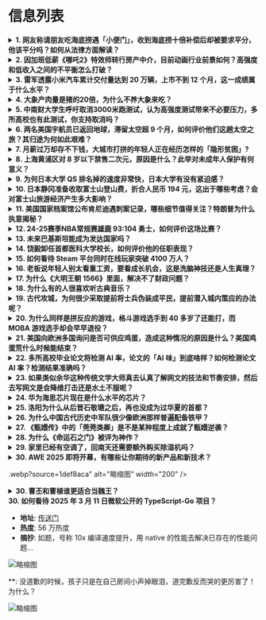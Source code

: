 # 信息列表

<details>
<summary><b>1. 网友称请朋友吃海底捞遇「小便门」，收到海底捞十倍补偿后却被要求平分，他该平分吗？如何从法律方面解读？</b></summary>

- **地址**: [传送门](https://www.zhihu.com/question/15287718851)
- **热度**: 1063 万热度
- **摘抄**: 近日，遭遇海底捞“小便门”事件的陈晨（化名）陷入了一个尴尬境地：作为请客者，海底...

<img src="https://pic4.zhimg.com/v2-261194f6e54c7b091b07ba92dcfe2973_1440w.jpg" alt="略缩图" width="200" />
</details>

<details>
<summary><b>2. 因加班低薪《哪吒2》特效师转行房产中介，目前动画行业前景如何？高强度和低收入之间的不平衡怎么打破？</b></summary>

- **地址**: [传送门](https://www.zhihu.com/question/15248229632)
- **热度**: 407 万热度
- **摘抄**: 3月15日，“哪吒2全球第5”冲上热搜，为这部备受关注的国产动画电影又增加了一个...

<img src="https://pica.zhimg.com/80/v2-26ce51b2c2ed0030d95e69dd37beebd9_1440w.webp?source=1def8aca" alt="略缩图" width="200" />
</details>

<details>
<summary><b>3. 雷军透露小米汽车累计交付量达到 20 万辆，上市不到 12 个月，这一成绩属于什么水平？</b></summary>

- **地址**: [传送门](https://www.zhihu.com/question/15271442898)
- **热度**: 365 万热度
- **摘抄**: 3月18日，小米集团董事长兼CEO雷军在微博发文透露，小米汽车累计交付量达到20...

<img src="https://pica.zhimg.com/80/v2-c885d45def62d2a391ce726e25ae84b7_1440w.png" alt="略缩图" width="200" />
</details>

<details>
<summary><b>4. 大象产肉量是猪的20倍，为什么不养大象来吃？</b></summary>

- **地址**: [传送门](https://www.zhihu.com/question/15175830276)
- **热度**: 295 万热度
- **摘抄**: 

<img src="https://pica.zhimg.com/80/v2-0b43555a7d52f6120f8bb9950aa09bc0_1440w.webp?source=1def8aca" alt="略缩图" width="200" />
</details>

<details>
<summary><b>5. 中南财大学生呼吁取消3000米跑测试，认为高强度测试带来不必要压力，多所高校也有此测试，你支持取消吗？</b></summary>

- **地址**: [传送门](https://www.zhihu.com/question/15320532633)
- **热度**: 261 万热度
- **摘抄**: 近日，中南财经政法大学多名学生在社交平台上发声，呼吁校方取消每学期的3000米跑...

<img src="https://picx.zhimg.com/80/v2-1c510b38fcd25ec5b9de84022253bcc9_1440w.webp?source=1def8aca" alt="略缩图" width="200" />
</details>

<details>
<summary><b>6. 两名美国宇航员已返回地球，滞留太空超 9 个月，如何评价他们这趟太空之旅？其归途为何如此艰难？</b></summary>

- **地址**: [传送门](https://www.zhihu.com/question/15272029770)
- **热度**: 238 万热度
- **摘抄**: 美国航天局直播画面显示，美国东部时间3月18日17时57分（北京时间19日5时5...

<img src="https://picx.zhimg.com/80/v2-ae38f5fa76557708658ea2771b19c656_1440w.png" alt="略缩图" width="200" />
</details>

<details>
<summary><b>7. 月薪过万却存不下钱，大城市打拼的年轻人正在经历怎样的「隐形贫困」?</b></summary>

- **地址**: [传送门](https://www.zhihu.com/question/15240060453)
- **热度**: 215 万热度
- **摘抄**: “明明月薪过万，但交完房租、还完花呗、应付完社交开销后，钱包比脸还干净… 有人说...

<img src="https://picx.zhimg.com/80/v2-5a70a18a2c3873373724f29493614a33_1440w.webp?source=1def8aca" alt="略缩图" width="200" />
</details>

<details>
<summary><b>8. 上海黄浦区对 8 岁以下禁售二次元，原因是什么？此举对未成年人保护有何意义？</b></summary>

- **地址**: [传送门](https://www.zhihu.com/question/15268492296)
- **热度**: 198 万热度
- **摘抄**: 为推动二次元新兴产业在合规框架内健康发展，上海黄浦区市场监管局日前发布《黄浦区二...

<img src="https://picx.zhimg.com/80/v2-1d4b8549b16a56248456a3fe160b078f_1440w.png" alt="略缩图" width="200" />
</details>

<details>
<summary><b>9. 为何日本大学 QS 排名掉的速度非常快，日本大学有没有紧迫感？</b></summary>

- **地址**: [传送门](https://www.zhihu.com/question/10223392112)
- **热度**: 182 万热度
- **摘抄**: 看着自己的排名越来越低 甚至被很多不好的学校超过 为何不能采取一些措施 让排名重...

<img src="https://picx.zhimg.com/80/v2-9d91c7b64b51398e73d38de7ee0c0030_1440w.png" alt="略缩图" width="200" />
</details>

<details>
<summary><b>10. 日本静冈准备收取富士山登山费，折合人民币 194 元，这出于哪些考虑？会对富士山旅游经济产生多大影响？</b></summary>

- **地址**: [传送门](https://www.zhihu.com/question/15267959259)
- **热度**: 181 万热度
- **摘抄**: 日本静冈县议会当天表决通过了相关条例，决定从今年夏季登山季开始，针对从静冈县一侧...

<img src="https://pic4.zhimg.com/80/v2-12091ee483319216b0297955cc20d083_1440w.webp" alt="略缩图" width="200" />
</details>

<details>
<summary><b>11. 美国国家档案馆公布肯尼迪遇刺案记录，哪些细节值得关注？特朗普为什么执意揭秘？</b></summary>

- **地址**: [传送门](https://www.zhihu.com/question/15242794115)
- **热度**: 169 万热度
- **摘抄**: 当地时间18日，美国国家档案馆公布肯尼迪遇刺案记录。 1963年11月22日，美...

<img src="https://pic1.zhimg.com/80/v2-c536d7e162437a3d9d3683f4419b496b_1440w.webp?source=1def8aca" alt="略缩图" width="200" />
</details>

<details>
<summary><b>12. 24-25赛季NBA常规赛雄鹿 93:104 勇士，如何评价这场比赛？</b></summary>

- **地址**: [传送门](https://www.zhihu.com/question/15317606224)
- **热度**: 157 万热度
- **摘抄**: 

<img src="https://pica.zhimg.com/50/v2-fca29c7bc8ebeb9417dd583867f351b8_b.jpg" alt="略缩图" width="200" />
</details>

<details>
<summary><b>13. 未来巴基斯坦能成为发达国家吗？</b></summary>

- **地址**: [传送门](https://www.zhihu.com/question/8488676633)
- **热度**: 150 万热度
- **摘抄**: 

<img src="https://picx.zhimg.com/80/v2-183454c9d82ed5a5903b7d4c683cd19b_1440w.webp?source=1def8aca" alt="略缩图" width="200" />
</details>

<details>
<summary><b>14. 饶毅卸任首都医科大学校长，如何评价他的任职表现？</b></summary>

- **地址**: [传送门](https://www.zhihu.com/question/15223045923)
- **热度**: 150 万热度
- **摘抄**: 首都医科大学校长一职迎来调整。 澎湃新闻从权威渠道获悉，此前担任首都医科大学党委...

<img src="https://picx.zhimg.com/50/v2-f26c1e00d4180c1353d1ab33dd09ae6b_b.jpg" alt="略缩图" width="200" />
</details>

<details>
<summary><b>15. 如何看待 Steam 平台同时在线玩家突破 4100 万人？</b></summary>

- **地址**: [传送门](https://www.zhihu.com/question/15249203563)
- **热度**: 134 万热度
- **摘抄**: 根据SteamDB的最新数据统计，Steam平台的同时在线玩家峰值已突破4100...

<img src="https://pic1.zhimg.com/80/v2-57b19c90ee663fddf016adead4e09c95_1440w.webp?source=1def8aca" alt="略缩图" width="200" />
</details>

<details>
<summary><b>16. 老板说年轻人别太看重工资，要看成长机会，这是洗脑神技还是人生真理？</b></summary>

- **地址**: [传送门](https://www.zhihu.com/question/15000572929)
- **热度**: 129 万热度
- **摘抄**: 画饼充饥/机会成本陷阱…

<img src="https://pica.zhimg.com/80/v2-bbba51f978a7007c4d6ce804a7550738_1440w.webp?source=1def8aca" alt="略缩图" width="200" />
</details>

<details>
<summary><b>17. 为什么《大明王朝 1566》里面，解决不了财政问题？</b></summary>

- **地址**: [传送门](https://www.zhihu.com/question/14258266915)
- **热度**: 127 万热度
- **摘抄**: 当时朝廷那么多大佬，为什么解决不了财政问题？钱都哪里去呢？

<img src="https://pic1.zhimg.com/80/v2-13eb9bea62622afbbd62a8e97c3dc3c8_1440w.webp?source=1def8aca" alt="略缩图" width="200" />
</details>

<details>
<summary><b>18. 为什么有的人很喜欢听古典音乐？</b></summary>

- **地址**: [传送门](https://www.zhihu.com/question/628963134)
- **热度**: 126 万热度
- **摘抄**: 

<img src="https://pic1.zhimg.com/50/v2-0b2b7aed3206f03034195872f246fbfa_b.jpg" alt="略缩图" width="200" />
</details>

<details>
<summary><b>19. 古代攻城，为何很少采取提前将士兵伪装成平民，提前潜入城内策应的办法呢？</b></summary>

- **地址**: [传送门](https://www.zhihu.com/question/15078690483)
- **热度**: 113 万热度
- **摘抄**: 

<img src="https://pic1.zhimg.com/80/v2-9b21c875a38bd9f84b811dc6e44f4183_1440w.webp?source=1def8aca" alt="略缩图" width="200" />
</details>

<details>
<summary><b>20. 为什么同样是拼反应的游戏，格斗游戏选手到 40 多岁了还能打，而 MOBA 游戏选手却会早早退役？</b></summary>

- **地址**: [传送门](https://www.zhihu.com/question/604524914)
- **热度**: 108 万热度
- **摘抄**: 格斗游戏例如《拳皇》《街霸》 MOBA 游戏例如《英雄联盟》《DOTA 2》

<img src="./img/1.jpg" alt="略缩图" width="200" />
</details>

<details>
<summary><b>21. 美国向欧洲多国询问是否可供应鸡蛋，造成这种情况的原因是什么？美国鸡蛋荒什么时候能结束？</b></summary>

- **地址**: [传送门](https://www.zhihu.com/question/15155328621)
- **热度**: 106 万热度
- **摘抄**: 据美国《财富》杂志网站15日报道，近日，美国和欧盟的贸易紧张局势进一步升级，但美...

<img src="https://pic1.zhimg.com/80/v2-055e6d9f6811191c2f817d2a4c330609_1440w.webp?source=1def8aca" alt="略缩图" width="200" />
</details>

<details>
<summary><b>22. 多所高校毕业论文将检测 AI 率，论文的「AI 味」到底啥样？如何检测论文 AI 率？检测结果准确吗？</b></summary>

- **地址**: [传送门](https://www.zhihu.com/question/15169887147)
- **热度**: 106 万热度
- **摘抄**: 近日，西南大学、中国人民大学纷纷发布关于本科毕业论文（设计）检测的最新规定。西南...

<img src="https://pic1.zhimg.com/80/v2-a37b766ceea6dab64cd6654319f03040_1440w.webp?source=1def8aca" alt="略缩图" width="200" />
</details>

<details>
<summary><b>23. 如果类似余华这种传统文学大师真去认真了解网文的技法和节奏安排，然后去写网文是会降维打击还是水土不服呢？</b></summary>

- **地址**: [传送门](https://www.zhihu.com/question/1885370318912221942)
- **热度**: 105 万热度
- **摘抄**: 

<img src="https://picx.zhimg.com/80/v2-e9db70c1eef4e9c1651198a4be8638a3_720w.png" alt="略缩图" width="200" />
</details>

<details>
<summary><b>24. 华为海思芯片现在是什么水平的芯片？</b></summary>

- **地址**: [传送门](https://www.zhihu.com/question/526643267)
- **热度**: 87 万热度
- **摘抄**: 

<img src="https://picx.zhimg.com/eb811b0bd_l.jpg?source=57bbeac9" alt="略缩图" width="200" />
</details>

<details>
<summary><b>25. 洛阳为什么从后晋石敬瑭之后，再也没成为过华夏的首都？</b></summary>

- **地址**: [传送门](https://www.zhihu.com/question/12885588919)
- **热度**: 84 万热度
- **摘抄**: 洛阳自称十三朝正统，为什么自从五代十国石敬瑭之后，再也没有成为过首都（北宋时期只...

<img src="https://pic1.zhimg.com/50/v2-424dd5486c7e2b80b38ce11ca58eaf2a_b.jpg" alt="略缩图" width="200" />
</details>

<details>
<summary><b>26. 为什么中国古代历史中军队很少像欧洲那样普遍配备铁甲？</b></summary>

- **地址**: [传送门](https://www.zhihu.com/question/15177139003)
- **热度**: 83 万热度
- **摘抄**: 古代时期，为什么中国军队不像欧洲军队那样普遍装备铁制铠甲，反而大多时候穿革甲或石...

<img src="https://picx.zhimg.com/50/v2-9659d2525c49997d9612400914adc31f_b.jpg" alt="略缩图" width="200" />
</details>

<details>
<summary><b>27. 《甄嬛传》中的「莞莞类卿」是不是某种程度上成就了甄嬛逆袭？</b></summary>

- **地址**: [传送门](https://www.zhihu.com/question/15138474836)
- **热度**: 80 万热度
- **摘抄**: 有些坏事可能从更远的未来回头看，就变成了一件好事。

<img src="./img/1.jpg" alt="略缩图" width="200" />
</details>

<details>
<summary><b>28. 为什么《命运石之门》被评为神作？</b></summary>

- **地址**: [传送门](https://www.zhihu.com/question/32143468)
- **热度**: 79 万热度
- **摘抄**: 安利我的人大多会说这部作品是神作，虽然我知道安利的人一般都会说要安利的作品是神作...

<img src="https://picx.zhimg.com/50/v2-1b75546e2349dcb0611d8cac3f6b194d_b.jpg" alt="略缩图" width="200" />
</details>

<details>
<summary><b>29. 家里已经有空调了，回南天还需要额外购买除湿机吗？</b></summary>

- **地址**: [传送门](https://www.zhihu.com/question/14909488890)
- **热度**: 79 万热度
- **摘抄**: 一到回南天，家里墙壁挂满水珠，洗好的衣服晾了好几天还是潮乎乎的，空气又闷又湿，尤...

<img src="https://pic3.zhimg.com/50/v2-c3169692b10b161409d5a75dddd7e0ce_b.jpg" alt="略缩图" width="200" />
</details>

<details>
<summary><b>30. AWE 2025 即将开幕，有哪些让你期待的新产品和新技术？</b></summary>

- **地址**: [传送门](https://www.zhihu.com/question/13566332212)
- **热度**: 78 万热度
- **摘抄**: 

<img src="https://pica.zhimg.com/50/v2-c32054097aa00438f6772756050a577e_b.jpg" alt="略缩图" width="200" />
</details>

.webp?source=1def8aca" alt="略缩图" width="200" />
</details>

<details>
<summary><b>30. 曹丕和曹植谁更适合当魏王？</b></summary>

- **地址**: [传送门](https://www.zhihu.com/question/14113769739)
- **热度**: 73 万热度
- **摘抄**: 曹植文采好但爱喝酒误事，曹丕政治手段狠但治国稳。要是曹操选错了继承人，魏国会早亡...

<img src="./img/1.jpg" alt="略缩图" width="200" />
</details>


<summary><b>30. 如何看待 2025 年 3 月 11 日微软公开的 TypeScript-Go 项目？</b></summary>

- **地址**: [传送门](https://www.zhihu.com/question/14718005119)
- **热度**: 56 万热度
- **摘抄**: 如题，号称 10x 编译速度提升，用 native 的性能去解决已存在的性能问题...

<img src="https://picx.zhimg.com/80/v2-bae168c21337417b8f841717275a7340_1440w.png" alt="略缩图" width="200" />
</details>

**: 没道歉的时候，孩子只是在自己房间小声掉眼泪，道完歉反而哭的更厉害了！为什么？

<img src="https://pic1.zhimg.com/50/v2-ef4feee5a38c24a9becb98c7dbb1be22_b.jpg" alt="略缩图" width="200" />
</details>

